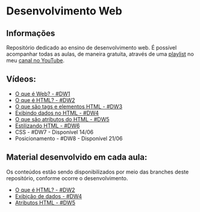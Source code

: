 # Desenvolvimento Web

## Informações

Repositório dedicado ao ensino de desenvolvimento web. É possível acompanhar todas as aulas, de maneira gratuita, através de uma [playlist](https://youtube.com/playlist?list=PLxrWQ5mRFqpH-sQ4kXx5D9s1tUSquJgIa) no meu [canal no YouTube](https://www.youtube.com/channel/UCQ3K4FGBhEMJuphBDfkFgig).

## Vídeos:
- [O que é Web? - #DW1](https://youtu.be/AIN2APAsZ_Q) 
- [O que é HTML? - #DW2](https://youtu.be/aTwFiJeZyss) 
- [O que são tags e elementos HTML - #DW3](https://youtu.be/9wx3MGpiO_g) 
- [Exibindo dados no HTML - #DW4](https://youtu.be/saKG7udPzNE)
- [O que são atributos do HTML - #DW5](https://youtu.be/N6L1zUU4S98)
- [Estilizando HTML - #DW6](https://youtu.be/H0cd5oVoSYw)
- CSS - #DW7 - Disponível 14/06
- Posicionamento - #DW8 - Disponível 21/06


## Material desenvolvido em cada aula:
Os conteúdos estão sendo disponibilizados por meio das branches deste repositório, conforme ocorre o desenvolvimento.

- [O que é HTML? - #DW2](https://github.com/rodolfovieira95/desenvolvimento-web/tree/dw2/index.html)
- [Exibição de dados - #DW4](https://github.com/rodolfovieira95/desenvolvimento-web/tree/dw4/index.html)
- [Atributos HTML - #DW5](https://github.com/rodolfovieira95/desenvolvimento-web/tree/dw5/index.html)
